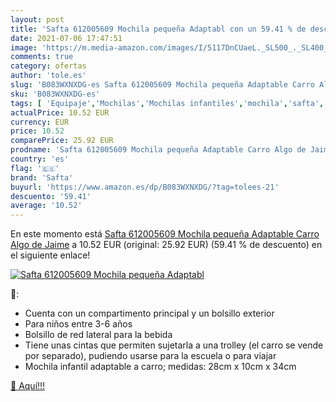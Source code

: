 ```yaml
---
layout: post
title: 'Safta 612005609 Mochila pequeña Adaptabl con un 59.41 % de descuento'
date: 2021-07-06 17:47:51
image: 'https://m.media-amazon.com/images/I/5117DnCUaeL._SL500_._SL400_.jpg'
comments: true
category: ofertas
author: 'tole.es'
slug: 'B083WXNXDG-es Safta 612005609 Mochila pequeña Adaptable Carro Algo de Jaime'
sku: 'B083WXNXDG-es'
tags: [ 'Equipaje','Mochilas','Mochilas infantiles','mochila','safta', ]
actualPrice: 10.52 EUR
currency: EUR
price: 10.52
comparePrice: 25.92 EUR
prodname: 'Safta 612005609 Mochila pequeña Adaptable Carro Algo de Jaime'
country: 'es'
flag: '🇪🇸'
brand: 'Safta'
buyurl: 'https://www.amazon.es/dp/B083WXNXDG/?tag=tolees-21'
descuento: '59.41'
average: '10.52'
---
```


En este momento está [Safta 612005609 Mochila pequeña Adaptable Carro Algo de Jaime](https://www.amazon.es/dp/B083WXNXDG/?tag=tolees-21) a 10.52 EUR (original: 25.92 EUR) (59.41 %  de descuento) en el siguiente enlace!

[![Safta 612005609 Mochila pequeña Adaptabl](https://m.media-amazon.com/images/I/5117DnCUaeL._SL500_._SL400_.jpg)](https://www.amazon.es/dp/B083WXNXDG/?tag=tolees-21)

🔎:

- Cuenta con un compartimento principal y un bolsillo exterior
- Para niños entre 3-6 años
- Bolsillo de red lateral para la bebida
- Tiene unas cintas que permiten sujetarla a una trolley (el carro se vende por separado), pudiendo usarse para la escuela o para viajar
- Mochila infantil adaptable a carro; medidas: 28cm x 10cm x 34cm

[🛒 Aquí!!!](https://www.amazon.es/dp/B083WXNXDG/?tag=tolees-21)
